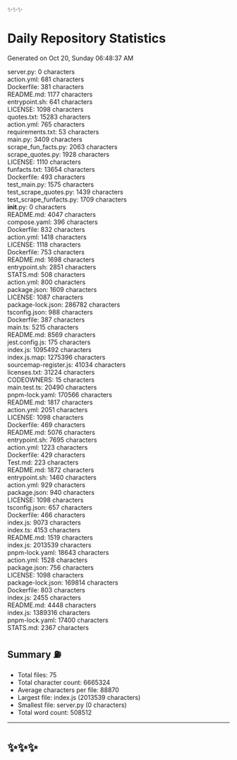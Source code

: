 ✨✨✨ 
# Daily Repository Statistics 
Generated on Oct 20, Sunday 06:48:37 AM  

server.py: 0 characters  
action.yml: 681 characters  
Dockerfile: 381 characters  
README.md: 1177 characters  
entrypoint.sh: 641 characters  
LICENSE: 1098 characters  
quotes.txt: 15283 characters  
action.yml: 765 characters  
requirements.txt: 53 characters  
main.py: 3409 characters  
scrape_fun_facts.py: 2063 characters  
scrape_quotes.py: 1928 characters  
LICENSE: 1110 characters  
funfacts.txt: 13654 characters  
Dockerfile: 493 characters  
test_main.py: 1575 characters  
test_scrape_quotes.py: 1439 characters  
test_scrape_funfacts.py: 1709 characters  
__init__.py: 0 characters  
README.md: 4047 characters  
compose.yaml: 396 characters  
Dockerfile: 832 characters  
action.yml: 1418 characters  
LICENSE: 1118 characters  
Dockerfile: 753 characters  
README.md: 1698 characters  
entrypoint.sh: 2851 characters  
STATS.md: 508 characters  
action.yml: 800 characters  
package.json: 1609 characters  
LICENSE: 1087 characters  
package-lock.json: 286782 characters  
tsconfig.json: 988 characters  
Dockerfile: 387 characters  
main.ts: 5215 characters  
README.md: 8569 characters  
jest.config.js: 175 characters  
index.js: 1095492 characters  
index.js.map: 1275396 characters  
sourcemap-register.js: 41034 characters  
licenses.txt: 31224 characters  
CODEOWNERS: 15 characters  
main.test.ts: 20490 characters  
pnpm-lock.yaml: 170566 characters  
README.md: 1817 characters  
action.yml: 2051 characters  
LICENSE: 1098 characters  
Dockerfile: 469 characters  
README.md: 5076 characters  
entrypoint.sh: 7695 characters  
action.yml: 1223 characters  
Dockerfile: 429 characters  
Test.md: 223 characters  
README.md: 1872 characters  
entrypoint.sh: 1460 characters  
action.yml: 929 characters  
package.json: 940 characters  
LICENSE: 1098 characters  
tsconfig.json: 657 characters  
Dockerfile: 466 characters  
index.js: 9073 characters  
index.ts: 4153 characters  
README.md: 1519 characters  
index.js: 2013539 characters  
pnpm-lock.yaml: 18643 characters  
action.yml: 1528 characters  
package.json: 756 characters  
LICENSE: 1098 characters  
package-lock.json: 169814 characters  
Dockerfile: 803 characters  
index.js: 2455 characters  
README.md: 4448 characters  
index.js: 1389316 characters  
pnpm-lock.yaml: 17400 characters  
STATS.md: 2367 characters  

## Summary ⛽  
- Total files: 75  
- Total character count: 6665324  
- Average characters per file: 88870  
- Largest file: index.js (2013539 characters)  
- Smallest file: server.py (0 characters)  
- Total word count: 508512  
--- 
# ✨✨✨
